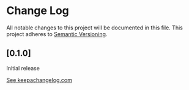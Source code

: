 # Change Log
All notable changes to this project will be documented in this file.
This project adheres to [Semantic Versioning](http://semver.org/).

## [0.1.0]
Initial release

[See keepachangelog.com](http://keepachangelog.com)